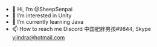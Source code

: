 - 👋 Hi, I’m @SheepSenpai
- 👀 I’m interested in Unity
- 🌱 I’m currently learning Java
- 📫 How to reach me Discord 中国肥胖男孩#9844, Skype yjindra@hotmail.com

<!---
SheepSenpai/SheepSenpai is a ✨ special ✨ repository because its `README.md` (this file) appears on your GitHub profile.
You can click the Preview link to take a look at your changes.
--->
